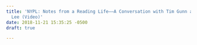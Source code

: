 ```yaml
---
title: 'NYPL: Notes from a Reading Life––A Conversation with Tim Gunn and Min Jin
  Lee (Video)'
date: 2018-11-21 15:35:25 -0500
draft: true

---
```

